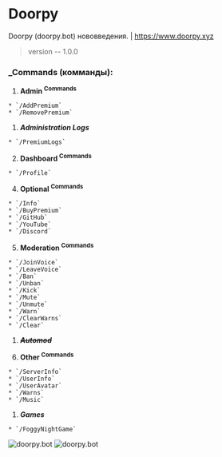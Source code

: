 # Doorpy
Doorpy (doorpy.bot) нововведения. | https://www.doorpy.xyz
> version -- 1.0.0

### _Commands (комманды):
 1. **Admin <sup>Commands</sup>**
```
* `/AddPremium`
* `/RemovePremium`
```
  1) ***Administration Logs***
```
* `/PremiumLogs`
```
 2. **Dashboard <sup>Commands</sup>**
```
* `/Profile`
```
 4. **Optional <sup>Commands</sup>**
```
* `/Info`
* `/BuyPremium`
* `/GitHub`
* `/YouTube`
* `/Discord`
```
 5. **Moderation <sup>Commands</sup>**
```
* `/JoinVoice`
* `/LeaveVoice`
* `/Ban`
* `/Unban`
* `/Kick`
* `/Mute`
* `/Unmute`
* `/Warn`
* `/ClearWarns`
* `/Clear`
```
  1) ~~***Automod***~~

 6. **Other <sup>Commands</sup>**
```
* `/ServerInfo`
* `/UserInfo`
* `/UserAvatar`
* `/Warns`
* `/Music`
```
  1) ***Games***
```
* `/FoggyNightGame`
```
![doorpy.bot](https://github.com/TheDaylinHe/Doorpy/assets/155059575/d2294bb2-f659-43a0-adf9-471d8bb76aae) ![doorpy.bot](https://github.com/TheDaylinHe/Doorpy/assets/155059575/217cdf37-98f4-4cdd-82e5-11f69b7f7bb9)
